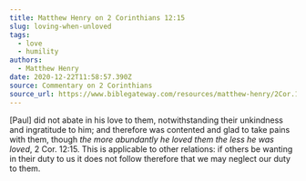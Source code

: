 ```yaml
---
title: Matthew Henry on 2 Corinthians 12:15
slug: loving-when-unloved
tags:
  - love
  - humility
authors:
  - Matthew Henry
date: 2020-12-22T11:58:57.390Z
source: Commentary on 2 Corinthians
source_url: https://www.biblegateway.com/resources/matthew-henry/2Cor.12.11-2Cor.12.21
---
```

\[Paul] did not abate in his love to them, notwithstanding their unkindness and ingratitude to him; and therefore was contented and glad to take pains with them, though *the more abundantly he loved them the less he was loved*, 2 Cor. 12:15. This is applicable to other relations: if others be wanting in their duty to us it does not follow therefore that we may neglect our duty to them.